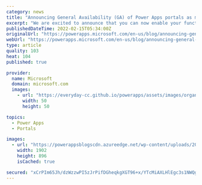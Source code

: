 ```yaml
---
category: news
title: "Announcing General Availability (GA) of Power Apps portals as mobile apps"
excerpt: "We are excited to announce that you can now enable your functional portal as a progressive web app with native app like look and feel right from portal studio in low code-no code fashion in just few steps."
publishedDateTime: 2022-02-15T05:34:00Z
originalUrl: "https://powerapps.microsoft.com/en-us/blog/announcing-general-availability-ga-of-power-apps-portals-as-mobile-apps/"
webUrl: "https://powerapps.microsoft.com/en-us/blog/announcing-general-availability-ga-of-power-apps-portals-as-mobile-apps/"
type: article
quality: 103
heat: 104
published: true

provider:
  name: Microsoft
  domain: microsoft.com
  images:
    - url: "https://everyday-cc.github.io/powerapps/assets/images/organizations/microsoft.com-50x50.jpg"
      width: 50
      height: 50

topics:
  - Power Apps
  - Portals

images:
  - url: "https://powerappsblogscdn.azureedge.net/wp-content/uploads/2021/11/PWA-endcust-endtoend-contoso.gif"
    width: 1902
    height: 896
    isCached: true

secured: "xCrPIm65Jh/dzWzzwPI5zJrPifDGheqkgXGT96+x/YTcMiAXLHlEgc3s1NWQgqZl3bqdb640JFWUC2YBJoJhr2BwhjYz0L1wOch5IJD4uRG9aWTWzFs/2kzaaGOMYdmNa6tNtSBIwSUzviGrOrmGVbsAbl7O8GXCjQ05O4+i6zd9EpC5dhNJmc2Khumm2YMi8PP25zOtTQLt3ndsN1eSND0or8CSHUN0GbbxuB7DeVFa9M83RKGA2wEkC5jnWfTzMD4hB6IJfQXgWqkJoIU/gITY3uoqDyXztMOvNUAI18RnYFqWU/njKQTVzCEreOhqk9LEbIuLu1WsHuPcLxq8ruqTwDZzeJUfURkOL4yYr3s=;cyTQiIVyFiIB0gII0cGCmA=="
---
```


